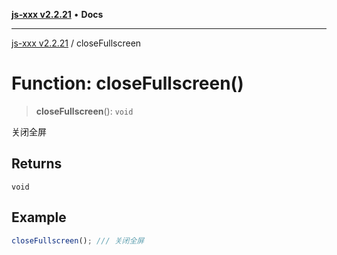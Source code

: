 [**js-xxx v2.2.21**](../README.md) • **Docs**

***

[js-xxx v2.2.21](../README.md) / closeFullscreen

# Function: closeFullscreen()

> **closeFullscreen**(): `void`

关闭全屏

## Returns

`void`

## Example

```ts
closeFullscreen(); /// 关闭全屏
```
